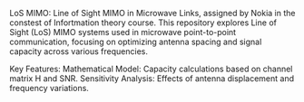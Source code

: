 LoS MIMO: Line of Sight MIMO in Microwave Links,
assigned by Nokia in the constest of Infortmation theory course.
This repository explores Line of Sight (LoS) MIMO systems used in microwave point-to-point communication, focusing on optimizing antenna spacing and signal capacity across various frequencies.

Key Features:
Mathematical Model: Capacity calculations based on channel matrix H and SNR.
Sensitivity Analysis: Effects of antenna displacement and frequency variations.
